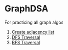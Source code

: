 # GraphDSA
For practicing all graph algos

1. [Create adjacency list](GraphDSA/Graph.cs)
2. [DFS Traversal](GraphDSA/DFS.cs)
3. [BFS Traversal](GraphDSA/BFS.cs)
